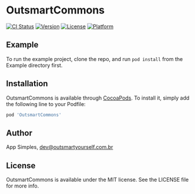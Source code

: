 # OutsmartCommons

[![CI Status](https://img.shields.io/travis/appsimples/OutsmartCommons.svg?style=flat)](https://travis-ci.org/appsimples/OutsmartCommons)
[![Version](https://img.shields.io/cocoapods/v/OutsmartCommons.svg?style=flat)](https://cocoapods.org/pods/OutsmartCommons)
[![License](https://img.shields.io/cocoapods/l/OutsmartCommons.svg?style=flat)](https://cocoapods.org/pods/OutsmartCommons)
[![Platform](https://img.shields.io/cocoapods/p/OutsmartCommons.svg?style=flat)](https://cocoapods.org/pods/OutsmartCommons)

## Example

To run the example project, clone the repo, and run `pod install` from the Example directory first.

## Installation

OutsmartCommons is available through [CocoaPods](https://cocoapods.org). To install
it, simply add the following line to your Podfile:

```ruby
pod 'OutsmartCommons'
```

## Author

App Simples, dev@outsmartyourself.com.br

## License

OutsmartCommons is available under the MIT license. See the LICENSE file for more info.
